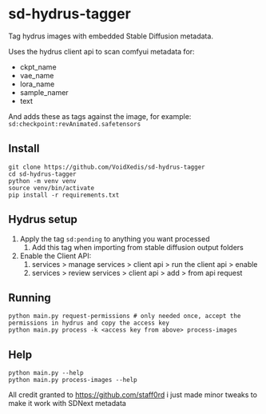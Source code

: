 # sd-hydrus-tagger
Tag hydrus images with embedded Stable Diffusion metadata. 

Uses the hydrus client api to scan comfyui metadata for:

- ckpt_name
- vae_name
- lora_name
- sample_namer
- text

And adds these as tags against the image, for example: `sd:checkpoint:revAnimated.safetensors`

## Install

```shell
git clone https://github.com/VoidXedis/sd-hydrus-tagger
cd sd-hydrus-tagger
python -m venv venv
source venv/bin/activate
pip install -r requirements.txt
```

## Hydrus setup

1. Apply the tag `sd:pending` to anything you want processed
    1. Add this tag when importing from stable diffusion output folders
1. Enable the Client API:
    1. services > manage services > client api > run the client api > enable
    1. services > review services > client api > add > from api request

## Running

```shell
python main.py request-permissions # only needed once, accept the permissions in hydrus and copy the access key
python main.py process -k <access key from above> process-images
```

## Help

```shell
python main.py --help
python main.py process-images --help
```


All credit granted to https://github.com/staff0rd i just made minor tweaks to make it work with SDNext metadata 
